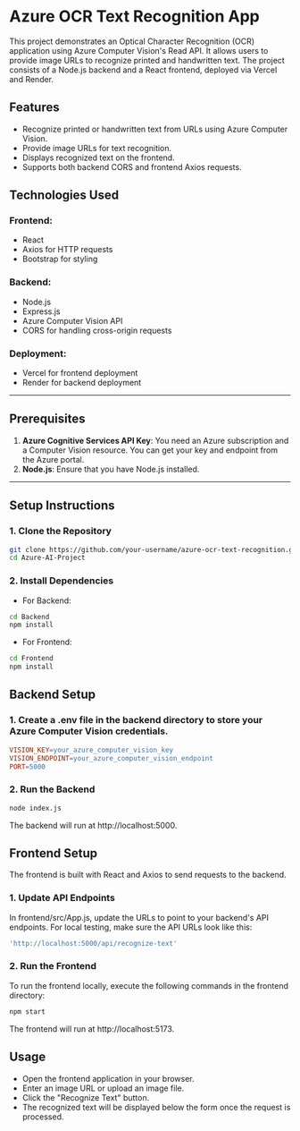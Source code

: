 # Azure OCR Text Recognition App

This project demonstrates an Optical Character Recognition (OCR) application using Azure Computer Vision's Read API. It allows users to provide image URLs to recognize printed and handwritten text. The project consists of a Node.js backend and a React frontend, deployed via Vercel and Render.

## Features

- Recognize printed or handwritten text from URLs using Azure Computer Vision.
- Provide image URLs for text recognition.
- Displays recognized text on the frontend.
- Supports both backend CORS and frontend Axios requests.

## Technologies Used

### Frontend:
- React
- Axios for HTTP requests
- Bootstrap for styling

### Backend:
- Node.js
- Express.js
- Azure Computer Vision API
- CORS for handling cross-origin requests

### Deployment:
- Vercel for frontend deployment
- Render for backend deployment

---

## Prerequisites

1. **Azure Cognitive Services API Key**: You need an Azure subscription and a Computer Vision resource. You can get your key and endpoint from the Azure portal.
2. **Node.js**: Ensure that you have Node.js installed.

---

## Setup Instructions

### 1. Clone the Repository

```bash
git clone https://github.com/your-username/azure-ocr-text-recognition.git
cd Azure-AI-Project
```

### 2. Install Dependencies

- For Backend:
```bash
cd Backend
npm install
```

- For Frontend:
```bash
cd Frontend
npm install
```

## Backend Setup

### 1. Create a .env file in the backend directory to store your Azure Computer Vision credentials.
```makefile
VISION_KEY=your_azure_computer_vision_key
VISION_ENDPOINT=your_azure_computer_vision_endpoint
PORT=5000
```

### 2. Run the Backend
```bash
node index.js
```
The backend will run at http://localhost:5000.

## Frontend Setup
The frontend is built with React and Axios to send requests to the backend.

### 1. Update API Endpoints
In frontend/src/App.js, update the URLs to point to your backend's API endpoints.
For local testing, make sure the API URLs look like this:
```bash
'http://localhost:5000/api/recognize-text'
```

### 2. Run the Frontend
To run the frontend locally, execute the following commands in the frontend directory:
```bash
npm start
```
The frontend will run at http://localhost:5173.

## Usage

- Open the frontend application in your browser.
- Enter an image URL or upload an image file.
- Click the "Recognize Text" button.
- The recognized text will be displayed below the form once the request is processed.

